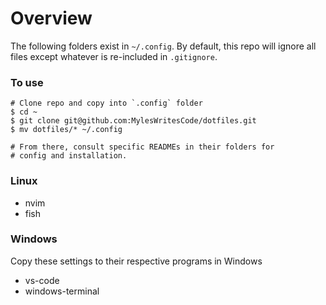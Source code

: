 # Overview
The following folders exist in `~/.config`. By default, this repo will ignore
all files except whatever is re-included in `.gitignore`. 

### To use
```
# Clone repo and copy into `.config` folder
$ cd ~
$ git clone git@github.com:MylesWritesCode/dotfiles.git 
$ mv dotfiles/* ~/.config

# From there, consult specific READMEs in their folders for 
# config and installation.
```

### Linux
- nvim
- fish

### Windows
Copy these settings to their respective programs in Windows
- vs-code
- windows-terminal